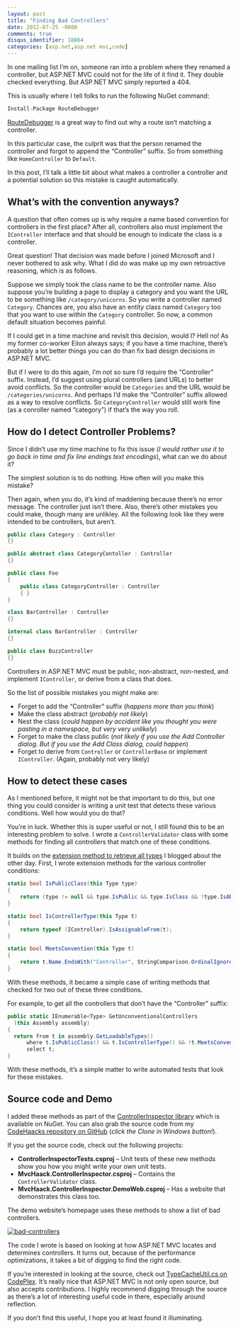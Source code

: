 ```yaml
---
layout: post
title: "Finding Bad Controllers"
date: 2012-07-25 -0800
comments: true
disqus_identifier: 18864
categories: [asp.net,asp.net mvc,code]
---
```

In one mailing list I’m on, someone ran into a problem where they
renamed a controller, but ASP.NET MVC could not for the life of it find
it. They double checked everything. But ASP.NET MVC simply reported a
404.

This is usually where I tell folks to run the following NuGet command:

```csharp
Install-Package RouteDebugger
```

[RouteDebugger](http://haacked.com/archive/2011/04/13/routedebugger-2.aspx "RouteDebugger")
is a great way to find out why a route isn’t matching a controller.

In this particular case, the culprit was that the person renamed the
controller and forgot to append the “Controller” suffix. So from
something like `HomeController` to `Default`.

In this post, I’ll talk a little bit about what makes a controller a
controller and a potential solution so this mistake is caught
automatically.

What’s with the convention anyways?
-----------------------------------

A question that often comes up is why require a name based convention
for controllers in the first place? After all, controllers also must
implement the `IController` interface and that should be enough to
indicate the class is a controller.

Great question! That decision was made before I joined Microsoft and I
never bothered to ask why. What I did do was make up my own retroactive
reasoning, which is as follows.

Suppose we simply took the class name to be the controller name. Also
suppose you’re building a page to display a category and you want the
URL to be something like `/category/unicorns`. So you write a controller
named `Category`. Chances are, you also have an entity class named
`Category` too that you want to use within the `Category` controller. So
now, a common default situation becomes painful.

If I could get in a time machine and revisit this decision, would I?
Hell no! As my former co-worker Eilon always says; if you have a time
machine, there’s probably a lot better things you can do than fix bad
design decisions in ASP.NET MVC.

But if I were to do this again, I’m not so sure I’d require the
“Controller” suffix. Instead, I’d suggest using plural controllers (and
URLs) to better avoid conflicts. So the controller would be `Categories`
and the URL would be `/categories/unicorns`. And perhaps I’d make the
“Controller” suffix allowed as a way to resolve conflicts. So
`CategoryController` would still work fine (as a conroller named
“category”) if that’s the way you roll.

How do I detect Controller Problems?
------------------------------------

Since I didn’t use my time machine to fix this issue (*I would rather
use it to go back in time and fix line endings text encodings*), what
can we do about it?

The simplest solution is to do nothing. How often will you make this
mistake?

Then again, when you do, it’s kind of maddening because there’s no error
message. The controller just isn’t there. Also, there’s other mistakes
you could make, though many are unlikley. All the following look like
they were intended to be controllers, but aren’t.

```csharp
public class Category : Controller
{}

public abstract class CategoryContoller : Controller
{}

public class Foo 
{
    public class CategoryController : Controller 
    { }
}

class BarController : Controller
{}

internal class BarController : Controller
{}

public class BuzzController
{}
```

Controllers in ASP.NET MVC must be public, non-abstract, non-nested, and
implement `IController`, or derive from a class that does.

So the list of possible mistakes you might make are:

-   Forget to add the “Controller” suffix (*happens more than you
    think*)
-   Make the class abstract (*probably not likely*)
-   Nest the class (*could happen by accident like you thought you were
    pasting in a namespace, but very very unlikely*)
-   Forget to make the class public (*not likely if you use the Add
    Controller dialog. But if you use the Add Class dialog, could
    happen*)
-   Forget to derive from `Controller` or `ControllerBase` or implement
    `IController`. (Again, probably not very likely)

How to detect these cases
-------------------------

As I mentioned before, it might not be that important to do this, but
one thing you could consider is writing a unit test that detects these
various conditions. Well how would you do that?

You’re in luck. Whether this is super useful or not, I still found this
to be an interesting problem to solve. I wrote a `ControllerValidator`
class with some methods for finding all controllers that match one of
these conditions.

It builds on the [extension method to retrieve all
types](http://haacked.com/archive/2012/07/23/get-all-types-in-an-assembly.aspx "Get all types in an assembly")
I blogged about the other day. First, I wrote extension methods for the
various controller conditions:

```csharp
static bool IsPublicClass(this Type type)
{
    return (type != null && type.IsPublic && type.IsClass && !type.IsAbstract);
}

static bool IsControllerType(this Type t)
{
    return typeof (IController).IsAssignableFrom(t);
}

static bool MeetsConvention(this Type t)
{
    return t.Name.EndsWith("Controller", StringComparison.OrdinalIgnoreCase);
}
```

With these methods, it became a simple case of writing methods that
checked for two out of these three conditions.

For example, to get all the controllers that don’t have the “Controller”
suffix:

```csharp
public static IEnumerable<Type> GetUnconventionalControllers
  (this Assembly assembly)
{
  return from t in assembly.GetLoadableTypes()
      where t.IsPublicClass() && t.IsControllerType() && !t.MeetsConvention()
      select t;
}
```

With these methods, it’s a simple matter to write automated tests that
look for these mistakes.

Source code and Demo
--------------------

I added these methods as part of the [ControllerInspector
library](http://haacked.com/archive/2011/08/10/writing-an-asp-net-mvc-controller-inspector.aspx "ControllerInspector")
which is available on NuGet. You can also grab the source code from my
[CodeHaacks repository on
GitHub](https://github.com/Haacked/CodeHaacks "CodeHaacks") (*click the
Clone in Windows button!*).

If you get the source code, check out the following projects:

-   **ControllerInspectorTests.csproj** – Unit tests of these new
    methods show you how you might write your own unit tests.
-   **MvcHaack.ControllerInspector.csproj** – Contains the
    `ControllerValidator` class.
-   **MvcHaack.ControllerInspector.DemoWeb.csproj** – Has a website that
    demonstrates this class too.

The demo website’s homepage uses these methods to show a list of bad
controllers.

[![bad-controllers](http://haacked.com/images/haacked_com/WindowsLiveWriter/b185f9b53b5b_11FC8/bad-controllers_thumb.png "bad-controllers")](http://haacked.com/images/haacked_com/WindowsLiveWriter/b185f9b53b5b_11FC8/bad-controllers_2.png)

The code I wrote is based on looking at how ASP.NET MVC locates and
determines controllers. It turns out, because of the performance
optimizations, it takes a bit of digging to find the right code.

If you’re interested in looking at the source, check out
[TypeCacheUtil.cs on
CodePlex](http://aspnetwebstack.codeplex.com/SourceControl/changeset/view/eecfe803d31d#src%2fSystem.Web.Mvc%2fTypeCacheUtil.cs "TypeCacheUtil.cs").
It’s really nice that ASP.NET MVC is not only open source, but also
accepts contributions. I highly recommend digging through the source as
there’s a lot of interesting useful code in there, especially around
reflection.

If you don’t find this useful, I hope you at least found it
illuminating.


